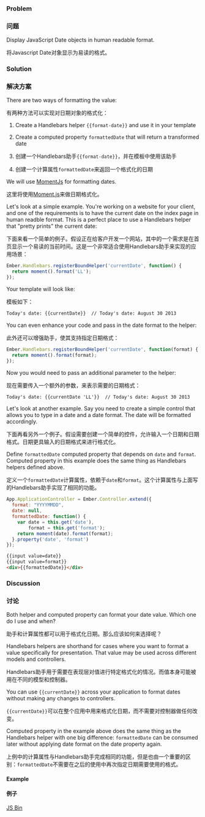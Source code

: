 ### Problem

### 问题

Display JavaScript Date objects in human readable format.

将Javascript Date对象显示为易读的格式。

### Solution

### 解决方案

There are two ways of formatting the value:

有两种方法可以实现对日期对象的格式化：

1. Create a Handlebars helper `{{format-date}}` and use it in your template
2. Create a computed property `formattedDate` that will return a transformed date

1. 创建一个Handlebars助手`{{format-date}}`，并在模板中使用该助手
2. 创建一个计算属性`formattedDate`来返回一个格式化的日期

We will use [MomentJs](http://momentjs.com) for formatting dates.

这里将使用[Moment.js](http://momentjs.com)来做日期格式化。

Let's look at a simple example. You're working on a website for your
client, and one of the requirements is to have the current date on the index page in human readble format. This is a perfect place to use a
Handlebars helper that "pretty prints" the current date:

下面来看一个简单的例子。假设正在给客户开发一个网站，其中的一个需求是在首页显示一个易读的当前时间。这是一个非常适合使用Handlebars助手来实现的应用场景：

```javascript
Ember.Handlebars.registerBoundHelper('currentDate', function() {
  return moment().format('LL');
});
```

Your template will look like:

模板如下：

```html
Today's date: {{currentDate}}  // Today's date: August 30 2013
```

You can even enhance your code and pass in the date format to the helper:

此外还可以增强助手，使其支持指定日期格式：

```javascript
Ember.Handlebars.registerBoundHelper('currentDate', function(format) {
  return moment().format(format);
});
```

Now you would need to pass an additional parameter to the helper:

现在需要传入一个额外的参数，来表示需要的日期格式：

```html
Today's date: {{currentDate 'LL'}}  // Today's date: August 30 2013
```

Let's look at another example. Say you need
to create a simple control that allows you to type in a date and
a date format. The date will be formatted accordingly.

下面再看另外一个例子。假设需要创建一个简单的控件，允许输入一个日期和日期格式。日期更具输入的日期格式来进行格式化。

Define `formattedDate` computed property that depends on
`date` and `format`. Computed property in this example does
the same thing as Handlebars helpers defined above.

定义一个`formattedDate`计算属性，依赖于`date`和`format`。这个计算属性与上面写的Handlebars助手实现了相同的功能。

```javascript
App.ApplicationController = Ember.Controller.extend({
  format: "YYYYMMDD",
  date: null,
  formattedDate: function() {
    var date = this.get('date'),
        format = this.get('format');
    return moment(date).format(format);
  }.property('date', 'format')
});
```

```html
{{input value=date}}
{{input value=format}}
<div>{{formattedDate}}</div>
```

### Discussion

### 讨论

Both helper and computed property can format your date value. 
Which one do I use and when?

助手和计算属性都可以用于格式化日期。那么应该如何来选择呢？

Handlebars helpers are shorthand for cases where you want to format
a value specifically for presentation. That value may be used 
across different models and controllers.

Handlebars助手用于需要在表现层对值进行特定格式化的情况。而值本身可能被用在不同的模型和控制器。

You can use `{{currentDate}}` across your application to format dates
without making any changes to controllers.

`{{currentDate}}`可以在整个应用中用来格式化日期，而不需要对控制器做任何改变。

Computed property in the example above does the same thing as the
Handlebars helper with one big difference:
`formattedDate` can be consumed later without applying
date format on the date property again.

上例中的计算属性与Handlebars助手完成相同的功能，但是也由一个重要的区别：`formattedDate`不需要在之后的使用中再次指定日期需要使用的格式。

#### Example

#### 例子

<a class="jsbin-embed" href="http://emberjs.jsbin.com/iCaGUne/4/edit?output">JS Bin</a>
